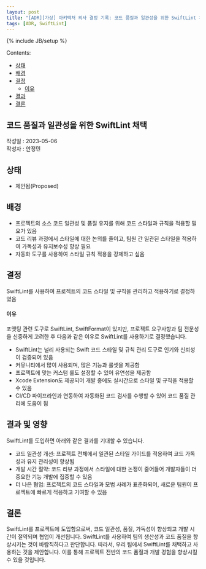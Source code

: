 ```yaml
---
layout: post
title: "[ADR][가상] 아키텍처 의사 결정 기록: 코드 품질과 일관성을 위한 SwiftLint 채택"
tags: [ADR, SwiftLint]
---
```

{% include JB/setup %}

Contents:

* [상태](#status)
* [배경](#context)
* [결정](#decisions)
  * [이유](#rationale)
* [결과](#consequences)
* [결론](#conclusion)

## 코드 품질과 일관성을 위한 SwiftLint 채택

작성일 : 2023-05-06  
작성자 : 안정민

<h2 id="status">상태</h2>

* 제안됨(Proposed)

<h2 id="context">배경</h2>

* 프로젝트의 소스 코드 일관성 및 품질 유지를 위해 코드 스타일과 규칙을 적용할 필요가 있음
* 코드 리뷰 과정에서 스타일에 대한 논의를 줄이고, 팀원 간 일관된 스타일을 적용하여 가독성과 유지보수성 향상 필요
* 자동화 도구를 사용하여 스타일 규칙 적용을 강제하고 싶음

<h2 id="decisions">결정</h2>

SwiftLint를 사용하여 프로젝트의 코드 스타일 및 규칙을 관리하고 적용하기로 결정하였음

<h4 id="rationale">이유</h4>

포맷팅 관련 도구로 SwiftLint, SwiftFormat이 있지만, 프로젝트 요구사항과 팀 전문성을 신중하게 고려한 후 다음과 같은 이유로 SwiftLint를 사용하기로 결정했습니다.

* SwiftLint는 널리 사용되는 Swift 코드 스타일 및 규칙 관리 도구로 인기와 신뢰성이 검증되어 있음
* 커뮤니티에서 많이 사용되며, 많은 기능과 룰셋을 제공함
* 프로젝트에 맞는 커스텀 룰도 설정할 수 있어 유연성을 제공함
* Xcode Extension도 제공되어 개발 중에도 실시간으로 스타일 및 규칙을 적용할 수 있음
* CI/CD 파이프라인과 연동하여 자동화된 코드 검사를 수행할 수 있어 코드 품질 관리에 도움이 됨

<h2 id="consequences">결과 및 영향</h2>

SwiftLint를 도입하면 아래와 같은 결과를 기대할 수 있습니다.

* 코드 일관성 개선: 프로젝트 전체에서 일관된 스타일 가이드를 적용하여 코드 가독성과 유지 관리성이 향상됨
* 개발 시간 절약: 코드 리뷰 과정에서 스타일에 대한 논쟁이 줄어들어 개발자들이 더 중요한 기능 개발에 집중할 수 있음
* 더 나은 협업: 프로젝트의 코드 스타일과 모범 사례가 표준화되어, 새로운 팀원이 프로젝트에 빠르게 적응하고 기여할 수 있음

<h2 id="conclusion">결론</h2>

SwiftLint를 프로젝트에 도입함으로써, 코드 일관성, 품질, 가독성이 향상되고 개발 시간이 절약되며 협업이 개선됩니다. SwiftLint를 사용하여 팀의 생산성과 코드 품질을 향상시키는 것이 바람직하다고 판단합니다. 따라서, 우리 팀에서 SwiftLint를 채택하고 사용하는 것을 제안합니다. 이를 통해 프로젝트 전반의 코드 품질과 개발 경험을 향상시킬 수 있을 것입니다.
